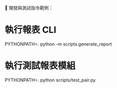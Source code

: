 🔧 開發與測試指令範例：

# 執行報表 CLI

PYTHONPATH=. python -m scripts.generate_report

# 執行測試報表模組

PYTHONPATH=. python scripts/test_pair.py
